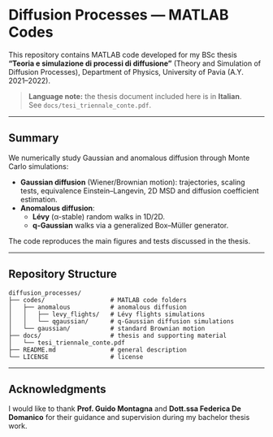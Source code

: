 # Diffusion Processes — MATLAB Codes

This repository contains MATLAB code developed for my BSc thesis **“Teoria e simulazione di processi di diffusione”** (Theory and Simulation of Diffusion Processes), Department of Physics, University of Pavia (A.Y. 2021–2022).

> **Language note:** the thesis document included here is in **Italian**.  
> See `docs/tesi_triennale_conte.pdf`.

---

## Summary

We numerically study Gaussian and anomalous diffusion through Monte Carlo simulations:
- **Gaussian diffusion** (Wiener/Brownian motion): trajectories, scaling tests, equivalence Einstein–Langevin, 2D MSD and diffusion coefficient estimation.
- **Anomalous diffusion**:
  - **Lévy** (α-stable) random walks in 1D/2D.
  - **q-Gaussian** walks via a generalized Box–Müller generator.

The code reproduces the main figures and tests discussed in the thesis.

---

## Repository Structure

    diffusion_processes/
    ├── codes/                  # MATLAB code folders
    │   ├── anomalous           # anomalous diffusion
    │   │   ├── levy_flights/   # Lévy flights simulations
    │   │   └── qgaussian/      # q-Gaussian diffusion simulations
    │   └── gaussian/           # standard Brownian motion
    ├── docs/                   # thesis and supporting material
    │   └── tesi_triennale_conte.pdf
    ├── README.md               # general description
    └── LICENSE                 # license

---

## Acknowledgments

I would like to thank **Prof. Guido Montagna** and **Dott.ssa Federica De Domanico** for their guidance and supervision during my bachelor thesis work.
